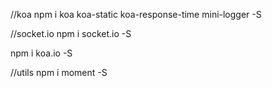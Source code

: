 //koa
npm i koa koa-static koa-response-time mini-logger -S

//socket.io
npm i socket.io -S

npm i koa.io -S

//utils
npm i moment -S
